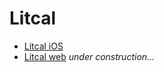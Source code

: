 # Litcal

* [Litcal iOS](https://apps.apple.com/us/app/litcal-liturgical-calendar/id1641330305)
* [Litcal web](https://litcal.com) _under construction..._
